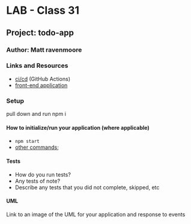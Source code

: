 # LAB - Class 31

## Project: todo-app

### Author: Matt ravenmoore

### Links and Resources

- [ci/cd](https://github.com/ravenmoore-401-JS/todo-app/actions/new) (GitHub Actions)
- [front-end application](https://nervous-borg-7f393b.netlify.app/)


### Setup

pull down and run npm i

#### How to initialize/run your application (where applicable)

- `npm start`
- [other commands]('./README.react.md');

#### Tests

- How do you run tests?
- Any tests of note?
- Describe any tests that you did not complete, skipped, etc

#### UML

Link to an image of the UML for your application and response to events
